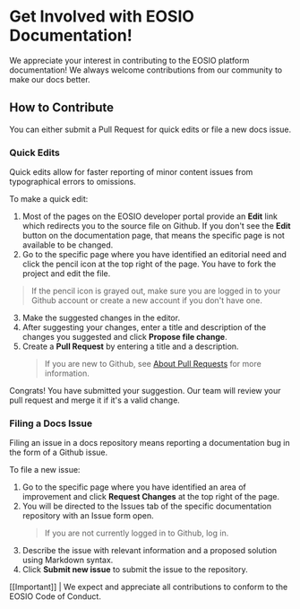 # Get Involved with EOSIO Documentation! 

We appreciate your interest in contributing to the EOSIO platform documentation! We always welcome contributions from our community to make our docs better. 


## How to Contribute

You can either submit a Pull Request for quick edits or file a new docs issue. 

### Quick Edits
Quick edits allow for faster reporting of minor content issues from typographical errors to omissions. 

To make a quick edit:

1. Most of the pages on the EOSIO developer portal provide an **Edit** link which redirects you to the source file on Github. If you don't see the **Edit** button on the documentation page, that means the specific page is not available to be changed. 
2. Go to the specific page where you have identified an editorial need and click the pencil icon at the top right of the page. You have to fork the project and edit the file. 
> If the pencil icon is grayed out, make sure you are logged in to your Github account or create a new account if you don't have one. 
3. Make the suggested changes in the editor. 
4. After suggesting your changes, enter a title and description of the changes you suggested and click **Propose file change**.
5. Create a **Pull Request** by entering a title and a description. 
   > If you are new to Github, see [About Pull Requests](https://help.github.com/en/github/collaborating-with-issues-and-pull-requests/about-pull-requests) for more information. 

Congrats! You have submitted your suggestion. Our team will review your pull request and merge it if it's a valid change. 


### Filing a Docs Issue 
Filing an issue in a docs repository means reporting a documentation bug in the form of a Github issue. 

To file a new issue:

1. Go to the specific page where you have identified an area of improvement and click **Request Changes** at the top right of the page. 
2. You will be directed to the Issues tab of the specific documentation repository with an Issue form open. 
   > If you are not currently logged in to Github, log in. 
3. Describe the issue with relevant information and a proposed solution  using Markdown syntax. 
4. Click **Submit new issue** to submit the issue to the repository. 


[[Important]]
| We expect and appreciate all contributions to conform to the EOSIO Code of Conduct.